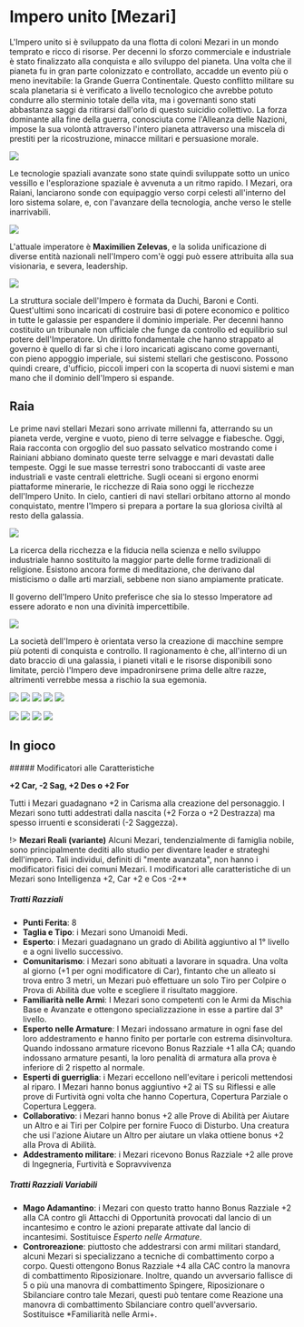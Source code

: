 # Impero unito [Mezari]

L'Impero unito si è sviluppato da una flotta di coloni Mezari in un mondo temprato e ricco di risorse. Per decenni lo sforzo commerciale e industriale è stato finalizzato alla conquista e allo sviluppo del pianeta. Una volta che il pianeta fu in gran parte colonizzato e controllato, accadde un evento più o meno inevitabile: la Grande Guerra Continentale. Questo conflitto militare su scala planetaria si è verificato a livello tecnologico che avrebbe potuto condurre allo sterminio totale della vita, ma i governanti sono stati abbastanza saggi da ritirarsi dall'orlo di questo suicidio collettivo. La forza dominante alla fine della guerra, conosciuta come l'Alleanza delle Nazioni, impose la sua volontà attraverso l'intero pianeta attraverso una miscela di prestiti per la ricostruzione, minacce militari e persuasione morale.

![](../../assets/custom_theme/space/images/mezari/1.jpg)

Le tecnologie spaziali avanzate sono state quindi sviluppate sotto un unico vessillo e l'esplorazione spaziale è avvenuta a un ritmo rapido. I Mezari, ora Raiani, lanciarono sonde con equipaggio verso corpi celesti all'interno del loro sistema solare, e, con l'avanzare della tecnologia, anche verso le stelle inarrivabili.

![](../../assets/custom_theme/space/images/mezari/2.jpg)

L'attuale imperatore è **Maximilien Zelevas**, e la solida unificazione di diverse entità nazionali nell'Impero com'è oggi può essere attribuita alla sua visionaria, e severa, leadership.

![](../../assets/custom_theme/space/images/mezari/3.jpg)

La struttura sociale dell'Impero è formata da Duchi, Baroni e Conti. Quest'ultimi sono incaricati di costruire basi di potere economico e politico in tutte le galassie per espandere il dominio imperiale.
Per decenni hanno costituito un tribunale non ufficiale che funge da controllo ed equilibrio sul potere dell'Imperatore. Un diritto fondamentale che hanno strappato al governo è quello di far sì che i loro incaricati agiscano come governanti, con pieno appoggio imperiale, sui sistemi stellari che gestiscono. Possono quindi creare, d'ufficio, piccoli imperi con la scoperta di nuovi sistemi e man mano che il dominio dell'Impero si espande. 

## Raia

Le prime navi stellari Mezari sono arrivate millenni fa, atterrando su un pianeta verde, vergine e vuoto, pieno di terre selvagge e fiabesche. Oggi, Raia racconta con orgoglio del suo passato selvatico mostrando come i Rainiani abbiano dominato queste terre selvagge e mari devastati dalle tempeste. Oggi le sue masse terrestri sono traboccanti di vaste aree industriali e vaste centrali elettriche. Sugli oceani si ergono enormi piattaforme minerarie, le ricchezze di Raia sono oggi le ricchezze dell'Impero Unito. In cielo, cantieri di navi stellari orbitano attorno al mondo conquistato, mentre l'Impero si prepara a portare la sua gloriosa civiltà al resto della galassia. 

![](../../assets/custom_theme/space/images/mezari/4.jpg)

La ricerca della ricchezza e la fiducia nella scienza e nello sviluppo industriale hanno sostituito la maggior parte delle forme tradizionali di religione. Esistono ancora forme di meditazione, che derivano dal misticismo o dalle arti marziali, sebbene non siano ampiamente praticate.

Il governo dell'Impero Unito preferisce che sia lo stesso Imperatore ad essere adorato e non una divinità impercettibile. 

![](../../assets/custom_theme/space/images/mezari/5.jpg)

La società dell'Impero è orientata verso la creazione di macchine sempre più potenti di conquista e controllo. Il ragionamento è che, all'interno di un dato braccio di una galassia, i pianeti vitali e le risorse disponibili sono limitate, perciò l'Impero deve impadronirsene prima delle altre razze, altrimenti verrebbe messa a rischio la sua egemonia.

![](../../assets/custom_theme/space/images/mezari/6.jpg)
![](../../assets/custom_theme/space/images/mezari/11.webp)
![](../../assets/custom_theme/space/images/mezari/12.webp)
![](../../assets/custom_theme/space/images/mezari/13.webp)
![](../../assets/custom_theme/space/images/mezari/14.webp)



![](../../assets/custom_theme/space/images/mezari/7.jpg) ![](../../assets/custom_theme/space/images/mezari/8.jpg) ![](../../assets/custom_theme/space/images/mezari/9.jpg) ![](../../assets/custom_theme/space/images/mezari/10.jpg)

## In gioco

##### Modificatori alle Caratteristiche

**+2 Car,  -2 Sag, +2 Des o +2 For**

Tutti i Mezari guadagnano +2 in Carisma alla creazione del personaggio. I Mezari sono tutti addestrati dalla nascita (+2 Forza o +2 Destrazza) ma spesso irruenti e sconsiderati (-2 Saggezza).

!> **Mezari Reali (variante)** Alcuni Mezari, tendenzialmente di famiglia nobile, sono principalmente dediti allo studio per diventare leader e strateghi dell'impero. Tali individui, definiti di "mente avanzata", non hanno i modificatori fisici dei comuni Mezari. I modificatori alle caratteristiche di un Mezari sono Intelligenza +2, Car +2 e Cos -2**

##### Tratti Razziali

- **Punti Ferita**: 8
- **Taglia e Tipo**: i Mezari sono Umanoidi Medi.
- **Esperto**: i Mezari guadagnano un grado di Abilità aggiuntivo al 1° livello e a ogni livello successivo.
- **Comunitarismo**: i Mezari sono abituati a lavorare in squadra. Una volta al giorno (+1 per ogni modificatore di Car), fintanto che un alleato si trova entro 3 metri, un Mezari può effettuare un solo Tiro per Colpire o Prova di Abilità due volte e scegliere il risultato maggiore.
- **Familiarità nelle Armi**: I Mezari sono competenti con le Armi da Mischia Base e Avanzate e ottengono specializzazione in esse a partire dal 3° livello.
- **Esperto nelle Armature**: I Mezari indossano armature in ogni fase del loro addestramento e hanno finito per portarle con estrema disinvoltura. Quando indossano armature ricevono Bonus Razziale +1 alla CA; quando indossano armature pesanti, la loro penalità di armatura alla prova è inferiore di 2 rispetto al normale.
- **Esperti di guerriglia**: i Mezari eccellono nell'evitare i pericoli mettendosi al riparo. I Mezari hanno bonus aggiuntivo +2 ai TS su Riflessi e alle prove di Furtività ogni volta che hanno Copertura, Copertura Parziale o Copertura Leggera.
- **Collaborativo**: i Mezari hanno bonus +2 alle Prove di Abilità per Aiutare un Altro e ai Tiri per Colpire per fornire Fuoco di Disturbo. Una creatura che usi l'azione Aiutare un Altro per aiutare un vlaka ottiene bonus +2 alla Prova di Abilità.
- **Addestramento militare**: i Mezari ricevono Bonus Razziale +2 alle prove di Ingegneria, Furtività e Sopravvivenza

##### Tratti Razziali Variabili

- **Mago Adamantino**: i Mezari con questo tratto hanno Bonus Razziale +2 alla CA contro gli Attacchi di Opportunità provocati dal lancio di un incantesimo e contro le azioni preparate attivate dal lancio di incantesimi.
Sostituisce *Esperto nelle Armature*.
- **Controreazione**: piuttosto che addestrarsi con armi militari standard, alcuni Mezari si specializzano a tecniche di combattimento corpo a corpo. Questi ottengono Bonus Razziale +4 alla CAC contro la manovra di combattimento Riposizionare. Inoltre, quando un avversario fallisce di 5 o più una manovra di combattimento Spingere, Riposizionare o Sbilanciare contro tale Mezari, questi può tentare come Reazione una manovra di combattimento Sbilanciare contro quell'avversario.
Sostituisce *Familiarità nelle Armi+.